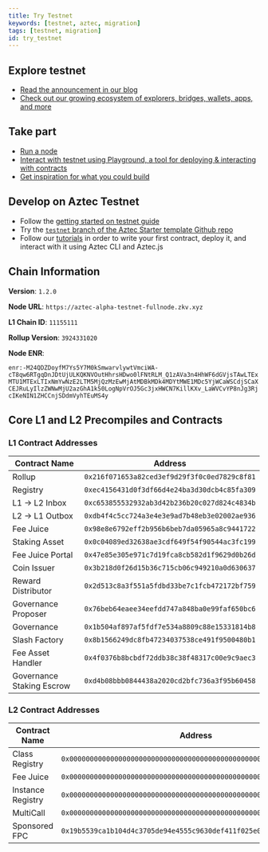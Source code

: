```yaml
---
title: Try Testnet
keywords: [testnet, aztec, migration]
tags: [testnet, migration]
id: try_testnet
---
```


## Explore testnet

- [Read the announcement in our blog](https://aztec.network/blog)
- [Check out our growing ecosystem of explorers, bridges, wallets, apps, and more](https://aztec.network/ecosystem)

## Take part

- [Run a node](./the_aztec_network/guides/run_nodes/how_to_run_sequencer.md)
- [Interact with testnet using Playground, a tool for deploying & interacting with contracts](https://play.aztec.network/)
- [Get inspiration for what you could build](./developers/inspiration.md)

## Develop on Aztec Testnet

- Follow the [getting started on testnet guide](./developers/guides/getting_started_on_testnet.md)
- Try the [`testnet` branch of the Aztec Starter template Github repo](https://github.com/AztecProtocol/aztec-starter/tree/testnet)
- Follow our [tutorials](./developers/tutorials/codealong/contract_tutorials/counter_contract.md) in order to write your first contract, deploy it, and interact with it using Aztec CLI and Aztec.js

## Chain Information

**Version**: `1.2.0`

**Node URL**: `https://aztec-alpha-testnet-fullnode.zkv.xyz`

**L1 Chain ID**: `11155111`

**Rollup Version**: `3924331020`

**Node ENR**:

<!-- cspell:disable -->

`enr:-M24QDZDoyfM7Ys5Y7M0kSmwarvlywtVmciWA-cT8qw6RTgqDnJDtUjULKQKNVOutHhrsHDwo0lFNtRLM_Q1zAVa3n4HhWF6dGVjsTAwLTExMTU1MTExLTIxNmYwNzE2LTM5MjQzMzEwMjAtMDBkMDk4MDYtMWE1MDc5YjWCaWSCdjSCaXCEJRuLyIlzZWNwMjU2azGhA1k50LogNpVrOJ5Gc3jxHWCN7KillKXv_LaWVCvYP8nJg3RjcIKeNIN1ZHCCnjSDdmVyhTEuMS4y`

<!-- cspell:enable -->

## Core L1 and L2 Precompiles and Contracts

### L1 Contract Addresses

| Contract Name             | Address                                      |
| ------------------------- | -------------------------------------------- |
| Rollup                    | `0x216f071653a82ced3ef9d29f3f0c0ed7829c8f81` |
| Registry                  | `0xec4156431d0f3df66d4e24ba3d30dcb4c85fa309` |
| L1 → L2 Inbox             | `0xc653855532932ab3d42b236b20c027d824c4834b` |
| L2 → L1 Outbox            | `0xdb4f4c5cc724a3e4e3e9ad7b48eb3e02002ae936` |
| Fee Juice                 | `0x98e8e6792eff2b956b6beb7da05965a8c9441722` |
| Staking Asset             | `0x0c04089ed32638ae3cdf649f54f90544ac3fc199` |
| Fee Juice Portal          | `0x47e85e305e971c7d19fca8cb582d1f9629d0b26d` |
| Coin Issuer               | `0x3b218d0f26d15b36c715cb06c949210a0d630637` |
| Reward Distributor        | `0x2d513c8a3f551a5fdbd33be7c1fcb472172bf759` |
| Governance Proposer       | `0x76beb64eaee34eefdd747a848ba0e99faf650bc6` |
| Governance                | `0x1b504af897af5fdf7e534a8809c88e15331814b8` |
| Slash Factory             | `0x8b1566249dc8fb47234037538ce491f9500480b1` |
| Fee Asset Handler         | `0x4f0376b8bcbdf72ddb38c38f48317c00e9c9aec3` |
| Governance Staking Escrow | `0xd4b08bbb0844438a2020cd2bfc736a3f95b60458` |

### L2 Contract Addresses

| Contract Name     | Address                                                              |
| ----------------- | -------------------------------------------------------------------- |
| Class Registry    | `0x0000000000000000000000000000000000000000000000000000000000000003` |
| Fee Juice         | `0x0000000000000000000000000000000000000000000000000000000000000005` |
| Instance Registry | `0x0000000000000000000000000000000000000000000000000000000000000002` |
| MultiCall         | `0x0000000000000000000000000000000000000000000000000000000000000004` |
| Sponsored FPC     | `0x19b5539ca1b104d4c3705de94e4555c9630def411f025e023a13189d0c56f8f2` |
